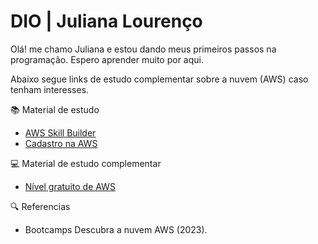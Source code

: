 
# DIO | Juliana Lourenço 

Olá! me chamo Juliana e estou dando meus primeiros passos na programação. Espero aprender muito por aqui.  
  
 Abaixo segue links de estudo complementar sobre a nuvem (AWS) caso tenham interesses. 

 📚 Material de estudo 
 - [AWS Skill Builder](https://explore.skillbuilder.aws/learn?dt=sec&sec=fdt)
 - [Cadastro na AWS](https://signin.aws.amazon.com/signin?redirect_uri=https%3A%2F%2Fportal.aws.amazon.com%2Fbilling%2Fsignup%2Fresume&client_id=signup&code_challenge_method=SHA-256&code_challenge=it8MuUjk8e67VnYp1wHWjJoZKJs3_nhP4h9Bke4wDsg)



 💻 Material de estudo complementar  
- [Nível gratuito de AWS](https://aws.amazon.com/pt/free/?trk=9eeea834-765c-4895-95ec-d2fb1a1a573d&sc_channel=ps&ef_id=CjwKCAjwyqWkBhBMEiwAp2yUFkjUmSLMUU6zur1cCMmSuHM6yHiw_HnC2I_yr4iUjnEERjBK00oi8xoCzD4QAvD_BwE:G:s&s_kwcid=AL!4422!3!561843095001!p!!g!!aws!15278604641!130587773180&all-free-tier.sort-by=item.additionalFields.SortRank&all-free-tier.sort-order=asc&awsf.Free%20Tier%20Types=*all&awsf.Free%20Tier%20Categories=*all)


🔍 Referencias 
- Bootcamps Descubra a nuvem AWS (2023). 